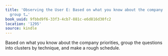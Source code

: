 ```yaml
---
title: 'Observing the User E: Based on what you know about the company priorities,
  group t…'
book_uuid: 9fbbd9f6-33f3-4cb7-881c-e6d816d30fc2
location: '1295'
source: kindle
---
```


Based on what you know about the company priorities, group the questions into clusters by technique, and make a rough schedule.